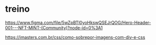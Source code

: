 # treino
https://www.figma.com/file/5wZpBTl0yoHkswQSEJrQOG/Hero-Header-001---NFT-MINT-(Community)?node-id=0%3A1



https://imasters.com.br/css/como-sobrepor-imagens-com-div-e-css
